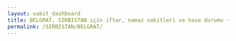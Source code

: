 ```yaml
---
layout: vakit_dashboard
title: BELGRAT, SIRBISTAN için iftar, namaz vakitleri ve hava durumu - ilçe/eyalet seç
permalink: /SIRBISTAN/BELGRAT/
---
```


<script type="text/javascript">
  var GLOBAL_COUNTRY = 'SIRBISTAN';
  var GLOBAL_CITY = 'BELGRAT';
  var GLOBAL_STATE = '';
  var lat = 72;
  var lon = 21;
</script>
